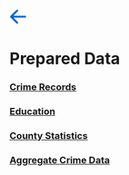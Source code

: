 [<img src="https://github.com/ryayoung/ryayoung/blob/main/Buttons/symbol/arrow.left.blue.svg" height="30"/>](https://github.com/bia-capstone/crime)

# Prepared Data

### [Crime Records](crime_records)

### [Education](education)

### [County Statistics](county_stats)

### [Aggregate Crime Data](crime_aggregate)

